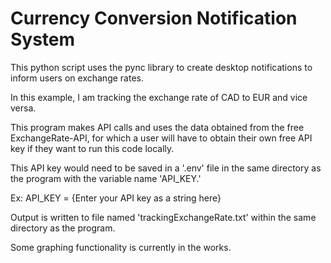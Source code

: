 # Currency Conversion Notification System

This python script uses the pync library to create desktop notifications to inform users on exchange rates. 

In this example, I am tracking the exchange rate of CAD to EUR and vice versa. 

This program makes API calls and uses the data obtained from the free ExchangeRate-API, for which a user will have to obtain their own free API key if they want to run this code locally. 

This API key would need to be saved in a '.env' file in the same directory as the program with the variable name 'API_KEY.'

Ex: API_KEY = {Enter your API key as a string here}

Output is written to file named 'trackingExchangeRate.txt' within the same directory as the program. 

Some graphing functionality is currently in the works. 
